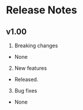 # Release Notes

## v1.00

1. Breaking changes

* None

2. New features

* Released.

3. Bug fixes

* None